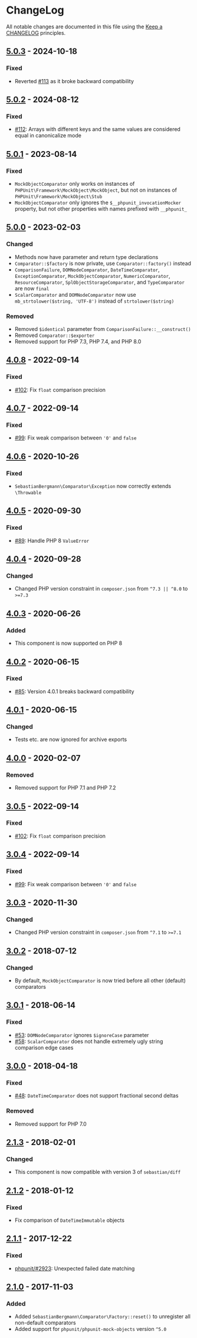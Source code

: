 # ChangeLog

All notable changes are documented in this file using the [Keep a CHANGELOG](http://keepachangelog.com/) principles.

## [5.0.3] - 2024-10-18

### Fixed

- Reverted [#113](https://github.com/sebastianbergmann/comparator/pull/113) as it broke backward compatibility

## [5.0.2] - 2024-08-12

### Fixed

- [#112](https://github.com/sebastianbergmann/comparator/issues/112): Arrays with different keys and the same values are considered equal in canonicalize mode

## [5.0.1] - 2023-08-14

### Fixed

- `MockObjectComparator` only works on instances of `PHPUnit\Framework\MockObject\MockObject`, but not on instances of `PHPUnit\Framework\MockObject\Stub`
- `MockObjectComparator` only ignores the `$__phpunit_invocationMocker` property, but not other properties with names prefixed with `__phpunit_`

## [5.0.0] - 2023-02-03

### Changed

- Methods now have parameter and return type declarations
- `Comparator::$factory` is now private, use `Comparator::factory()` instead
- `ComparisonFailure`, `DOMNodeComparator`, `DateTimeComparator`, `ExceptionComparator`, `MockObjectComparator`, `NumericComparator`, `ResourceComparator`, `SplObjectStorageComparator`, and `TypeComparator` are now `final`
- `ScalarComparator` and `DOMNodeComparator` now use `mb_strtolower($string, 'UTF-8')` instead of `strtolower($string)`

### Removed

- Removed `$identical` parameter from `ComparisonFailure::__construct()`
- Removed `Comparator::$exporter`
- Removed support for PHP 7.3, PHP 7.4, and PHP 8.0

## [4.0.8] - 2022-09-14

### Fixed

- [#102](https://github.com/sebastianbergmann/comparator/pull/102): Fix `float` comparison precision

## [4.0.7] - 2022-09-14

### Fixed

- [#99](https://github.com/sebastianbergmann/comparator/pull/99): Fix weak comparison between `'0'` and `false`

## [4.0.6] - 2020-10-26

### Fixed

- `SebastianBergmann\Comparator\Exception` now correctly extends `\Throwable`

## [4.0.5] - 2020-09-30

### Fixed

- [#89](https://github.com/sebastianbergmann/comparator/pull/89): Handle PHP 8 `ValueError`

## [4.0.4] - 2020-09-28

### Changed

- Changed PHP version constraint in `composer.json` from `^7.3 || ^8.0` to `>=7.3`

## [4.0.3] - 2020-06-26

### Added

- This component is now supported on PHP 8

## [4.0.2] - 2020-06-15

### Fixed

- [#85](https://github.com/sebastianbergmann/comparator/issues/85): Version 4.0.1 breaks backward compatibility

## [4.0.1] - 2020-06-15

### Changed

- Tests etc. are now ignored for archive exports

## [4.0.0] - 2020-02-07

### Removed

- Removed support for PHP 7.1 and PHP 7.2

## [3.0.5] - 2022-09-14

### Fixed

- [#102](https://github.com/sebastianbergmann/comparator/pull/102): Fix `float` comparison precision

## [3.0.4] - 2022-09-14

### Fixed

- [#99](https://github.com/sebastianbergmann/comparator/pull/99): Fix weak comparison between `'0'` and `false`

## [3.0.3] - 2020-11-30

### Changed

- Changed PHP version constraint in `composer.json` from `^7.1` to `>=7.1`

## [3.0.2] - 2018-07-12

### Changed

- By default, `MockObjectComparator` is now tried before all other (default) comparators

## [3.0.1] - 2018-06-14

### Fixed

- [#53](https://github.com/sebastianbergmann/comparator/pull/53): `DOMNodeComparator` ignores `$ignoreCase` parameter
- [#58](https://github.com/sebastianbergmann/comparator/pull/58): `ScalarComparator` does not handle extremely ugly string comparison edge cases

## [3.0.0] - 2018-04-18

### Fixed

- [#48](https://github.com/sebastianbergmann/comparator/issues/48): `DateTimeComparator` does not support fractional second deltas

### Removed

- Removed support for PHP 7.0

## [2.1.3] - 2018-02-01

### Changed

- This component is now compatible with version 3 of `sebastian/diff`

## [2.1.2] - 2018-01-12

### Fixed

- Fix comparison of `DateTimeImmutable` objects

## [2.1.1] - 2017-12-22

### Fixed

- [phpunit/#2923](https://github.com/sebastianbergmann/phpunit/issues/2923): Unexpected failed date matching

## [2.1.0] - 2017-11-03

### Added

- Added `SebastianBergmann\Comparator\Factory::reset()` to unregister all non-default comparators
- Added support for `phpunit/phpunit-mock-objects` version `^5.0`

[5.0.3]: https://github.com/sebastianbergmann/comparator/compare/5.0.2...5.0.3
[5.0.2]: https://github.com/sebastianbergmann/comparator/compare/5.0.1...5.0.2
[5.0.1]: https://github.com/sebastianbergmann/comparator/compare/5.0.0...5.0.1
[5.0.0]: https://github.com/sebastianbergmann/comparator/compare/4.0.8...5.0.0
[4.0.8]: https://github.com/sebastianbergmann/comparator/compare/4.0.7...4.0.8
[4.0.7]: https://github.com/sebastianbergmann/comparator/compare/4.0.6...4.0.7
[4.0.6]: https://github.com/sebastianbergmann/comparator/compare/4.0.5...4.0.6
[4.0.5]: https://github.com/sebastianbergmann/comparator/compare/4.0.4...4.0.5
[4.0.4]: https://github.com/sebastianbergmann/comparator/compare/4.0.3...4.0.4
[4.0.3]: https://github.com/sebastianbergmann/comparator/compare/4.0.2...4.0.3
[4.0.2]: https://github.com/sebastianbergmann/comparator/compare/4.0.1...4.0.2
[4.0.1]: https://github.com/sebastianbergmann/comparator/compare/4.0.0...4.0.1
[4.0.0]: https://github.com/sebastianbergmann/comparator/compare/3.0.5...4.0.0
[3.0.5]: https://github.com/sebastianbergmann/comparator/compare/3.0.4...3.0.5
[3.0.4]: https://github.com/sebastianbergmann/comparator/compare/3.0.3...3.0.4
[3.0.3]: https://github.com/sebastianbergmann/comparator/compare/3.0.2...3.0.3
[3.0.2]: https://github.com/sebastianbergmann/comparator/compare/3.0.1...3.0.2
[3.0.1]: https://github.com/sebastianbergmann/comparator/compare/3.0.0...3.0.1
[3.0.0]: https://github.com/sebastianbergmann/comparator/compare/2.1.3...3.0.0
[2.1.3]: https://github.com/sebastianbergmann/comparator/compare/2.1.2...2.1.3
[2.1.2]: https://github.com/sebastianbergmann/comparator/compare/2.1.1...2.1.2
[2.1.1]: https://github.com/sebastianbergmann/comparator/compare/2.1.0...2.1.1
[2.1.0]: https://github.com/sebastianbergmann/comparator/compare/2.0.2...2.1.0
